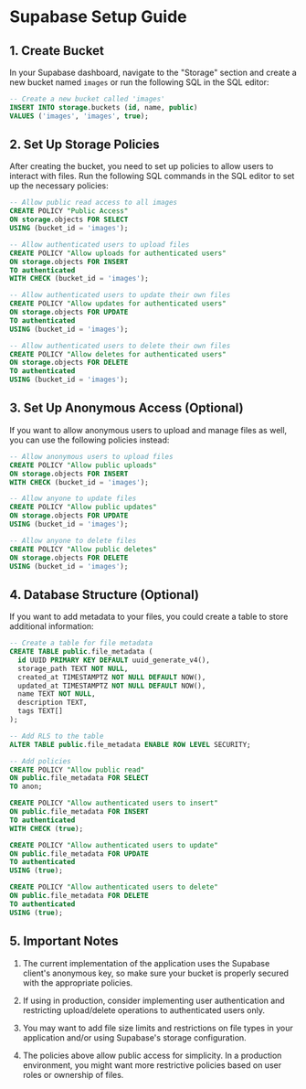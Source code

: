 # Supabase Setup Guide

## 1. Create Bucket

In your Supabase dashboard, navigate to the "Storage" section and create a new bucket named `images` or run the following SQL in the SQL editor:

```sql
-- Create a new bucket called 'images'
INSERT INTO storage.buckets (id, name, public)
VALUES ('images', 'images', true);
```

## 2. Set Up Storage Policies

After creating the bucket, you need to set up policies to allow users to interact with files. Run the following SQL commands in the SQL editor to set up the necessary policies:

```sql
-- Allow public read access to all images
CREATE POLICY "Public Access"
ON storage.objects FOR SELECT
USING (bucket_id = 'images');

-- Allow authenticated users to upload files
CREATE POLICY "Allow uploads for authenticated users"
ON storage.objects FOR INSERT
TO authenticated
WITH CHECK (bucket_id = 'images');

-- Allow authenticated users to update their own files
CREATE POLICY "Allow updates for authenticated users"
ON storage.objects FOR UPDATE
TO authenticated
USING (bucket_id = 'images');

-- Allow authenticated users to delete their own files
CREATE POLICY "Allow deletes for authenticated users"
ON storage.objects FOR DELETE
TO authenticated
USING (bucket_id = 'images');
```

## 3. Set Up Anonymous Access (Optional)

If you want to allow anonymous users to upload and manage files as well, you can use the following policies instead:

```sql
-- Allow anonymous users to upload files
CREATE POLICY "Allow public uploads"
ON storage.objects FOR INSERT
WITH CHECK (bucket_id = 'images');

-- Allow anyone to update files
CREATE POLICY "Allow public updates"
ON storage.objects FOR UPDATE
USING (bucket_id = 'images');

-- Allow anyone to delete files
CREATE POLICY "Allow public deletes"
ON storage.objects FOR DELETE
USING (bucket_id = 'images');
```

## 4. Database Structure (Optional)

If you want to add metadata to your files, you could create a table to store additional information:

```sql
-- Create a table for file metadata
CREATE TABLE public.file_metadata (
  id UUID PRIMARY KEY DEFAULT uuid_generate_v4(),
  storage_path TEXT NOT NULL,
  created_at TIMESTAMPTZ NOT NULL DEFAULT NOW(),
  updated_at TIMESTAMPTZ NOT NULL DEFAULT NOW(),
  name TEXT NOT NULL,
  description TEXT,
  tags TEXT[]
);

-- Add RLS to the table
ALTER TABLE public.file_metadata ENABLE ROW LEVEL SECURITY;

-- Add policies
CREATE POLICY "Allow public read"
ON public.file_metadata FOR SELECT
TO anon;

CREATE POLICY "Allow authenticated users to insert"
ON public.file_metadata FOR INSERT
TO authenticated
WITH CHECK (true);

CREATE POLICY "Allow authenticated users to update"
ON public.file_metadata FOR UPDATE
TO authenticated
USING (true);

CREATE POLICY "Allow authenticated users to delete"
ON public.file_metadata FOR DELETE
TO authenticated
USING (true);
```

## 5. Important Notes

1. The current implementation of the application uses the Supabase client's anonymous key, so make sure your bucket is properly secured with the appropriate policies.

2. If using in production, consider implementing user authentication and restricting upload/delete operations to authenticated users only.

3. You may want to add file size limits and restrictions on file types in your application and/or using Supabase's storage configuration.

4. The policies above allow public access for simplicity. In a production environment, you might want more restrictive policies based on user roles or ownership of files. 